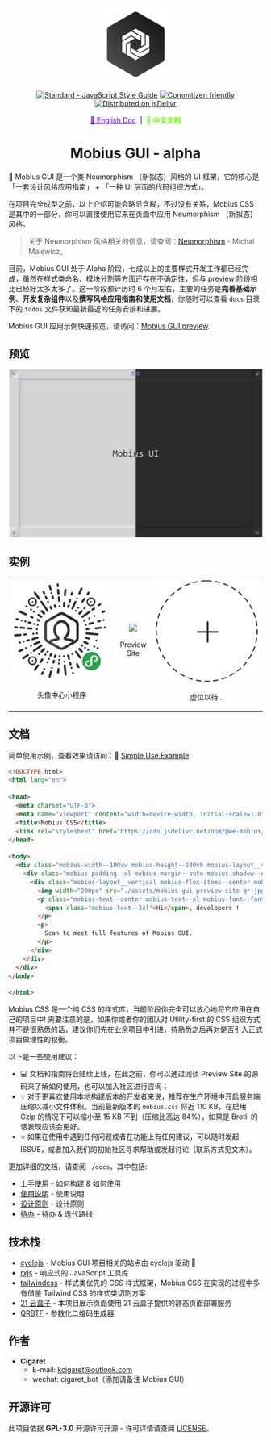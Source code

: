 <p align="center">
  <a href="#" target="_blank" rel="noopener noreferrer">
    <img width="150" src="../public/assets/thoughts-daily.jpg" alt="Thoughts Daily Logo"/>
  </a>
</p>

<p align="center">
  <a href="https://standardjs.com"><img src="https://img.shields.io/badge/code_style-standard-brightgreen.svg" alt="Standard - JavaScript Style Guide"></a>
  <a href="http://commitizen.github.io/cz-cli/"><img src="https://img.shields.io/badge/commitizen-friendly-brightgreen.svg" alt="Commitizen friendly"></a>
  <a href="https://www.jsdelivr.com/package/gh/we-mobius/mobius-gui"><img src="https://data.jsdelivr.com/v1/package/gh/we-mobius/mobius-gui/badge" alt="Distributed on jsDelivr"></a>
</p>

<p align="center">
  <a href="../README.md" style="color: hsla(264, 100%, 50%, 100%);">📜 English Doc</a>
  &nbsp;|&nbsp;
  <span style="font-weight: bold; color: hsla(96, 100%, 50%, 100%);">📜 中文文档</span>
</p>

<h1 align="center">Mobius GUI - alpha</h1>

🎨 Mobius GUI 是一个类 Neumorphism （新拟态）风格的 UI 框架，它的核心是「一套设计风格应用指南」 + 「一种 UI 层面的代码组织方式」。

在项目完全成型之前，以上介绍可能会略显含糊，不过没有关系，Mobius CSS 是其中的一部分，你可以直接使用它来在页面中应用 Neumorphism （新拟态）风格。

> 关于 Neumorphism 风格相关的信息，请查阅：[Neumorphism](https://uxdesign.cc/neumorphism-in-user-interfaces-b47cef3bf3a6) - Michal Malewicz。

目前，Mobius GUI 处于 Alpha 阶段，七成以上的主要样式开发工作都已经完成，虽然在样式类命名、模块分割等方面还存在不确定性，但与 preview 阶段相比已经好太多太多了。这一阶段预计历时 6 个月左右，主要的任务是**完善基础示例**、**开发复杂组件**以及**撰写风格应用指南和使用文档**，你随时可以查看 `docs` 目录下的 `todos` 文件获知最新最近的任务安排和进展。

Mobius GUI 应用示例快速预览，请访问：[Mobius GUI preview](https://mobius-gui.21yunbox.com/).

## 预览

![产品细节](../public/assets/mobiusui-preview-hybrid-20200406.png)

## 实例

<table>
  <tbody>
    <tr>
      <td align="center" valign="middle">
        <a href="#Instance" target="_blank">
          <img width='1000px' src="../public/assets/thoughts-avatar-minaqr-258-circle-8cm.jpg"/>
        </a>
        <p style="width: 100%; text-align: center;">头像中心小程序</p>
      </td>
      <td align="center" valign="middle">
        <a href="#Instance" target="_blank">
          <img width="1000px" src="../public/assets/mobius-gui-preview-site-qr.jpg"/>
        </a>
        <p style="width: 100%; text-align: center;">Preview Site</p>
      </td>
      <td align="center" valign="middle">
        <a href="#Instance" target="_blank">
          <img width="1000px" src="../public/assets/empty-seat.png"/>
        </a>
        <p style="width: 100%; text-align: center;">虚位以待...</p>
      </td>
    </tr>
  </tbody>
</table>

## 文档

简单使用示例，查看效果请访问：🔗 [Simple Use Example](https://mobius-gui-example.21yunbox.com/example.html)

```html
<!DOCTYPE html>
<html lang="en">

<head>
  <meta charset="UTF-8">
  <meta name="viewport" content="width=device-width, initial-scale=1.0">
  <title>Mobius CSS</title>
  <link rel="stylesheet" href="https://cdn.jsdelivr.net/npm/@we-mobius/mobius-gui@0.1.0/release/styles/mobius.css">
</head>

<body>
  <div class="mobius-width--100vw mobius-height--100vh mobius-layout__vertical">
    <div class="mobius-padding--xl mobius-margin--auto mobius-shadow--normal mobius-rounded--base">
      <div class="mobius-layout__vertical mobius-flex-items--center mobius-select--none">
        <img width="200px" src="./assets/mobius-gui-preview-site-qr.jpg" alt="Scan to preview full feature of Mobius GUI">
        <p class="mobius-text--center mobius-text--xl mobius-font--fantasy">
          <span class="mobius-text--3xl">Hi</span>, developers !
        </p>
        <p>
          Scan to meet full features of Mobius GUI.
        </p>
      </div>
    </div>
  </div>
</body>

</html>
```

Mobius CSS 是一个纯 CSS 的样式库，当前阶段你完全可以放心地将它应用在自己的项目中! 需要注意的是，如果你或者你的团队对 Utility-first 的 CSS 组织方式并不是很熟悉的话，建议你们先在业余项目中引进，待熟悉之后再对是否引入正式项目做理性的权衡。

以下是一些使用建议：

- 💻 文档和指南将会陆续上线，在此之前，你可以通过阅读 Preview Site 的源码来了解如何使用，也可以加入社区进行咨询；
- 💡 对于更喜欢使用本地构建版本的开发者来说，推荐在生产环境中开启服务端压缩以减小文件体积。当前最新版本的 `mobius.css` 将近 110 KB，在启用 Gzip 的情况下可以缩小至 15 KB 不到（压缩比高达 84%），如果是 Brotli 的话表现应该会更好。
- ⭐ 如果在使用中遇到任何问题或者在功能上有任何建议，可以随时发起 ISSUE，或者加入我们的初始社区寻求帮助或发起讨论（联系方式见文末）。

更加详细的文档，请查阅 `./docs`，其中包括:

- [上手使用](./docs/getting_started.md) - 如何构建 & 如何使用
- [使用说明](./docs/instructions.md) - 使用说明
- [设计原则](./docs/design_specification.md) - 设计原则
- [待办](./docs/todos.md) - 待办 & 迭代路线

## 技术栈

- [cyclejs](https://github.com/cyclejs/cyclejs) - Mobius GUI 项目相关的站点由 cyclejs 驱动 🤞
- [rxjs](https://github.com/ReactiveX/rxjs) - 响应式的 JavaScript 工具库
- [tailwindcss](https://github.com/tailwindcss/tailwindcss) - 样式类优先的 CSS 样式框架，Mobius CSS 在实现的过程中多有借鉴 Tailwind CSS 的样式类切割方案
- [21 云盒子](https://www.21yunbox.com/) - 本项目展示页面使用 21 云盒子提供的静态页面部署服务
- [QRBTF](https://qrbtf.com/) - 参数化二维码生成器

## 作者

- **Cigaret**
  - E-mail: kcigaret@outlook.com
  - wechat: cigaret_bot（添加请备注 Mobius GUI）

## 开源许可

此项目依据 **GPL-3.0** 开源许可开源 - 许可详情请查阅 [LICENSE](LICENSE)。
